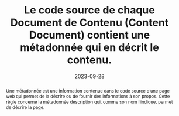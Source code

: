 ---
N: '3'
Rubrique: Contenus
title: Le code source de chaque Document de Contenu (Content Document) contient une métadonnée qui en décrit le contenu. 
detail: Le code source de chaque page contient une métadonnée qui en décrit le contenu. 
abstract: Une métadonnée est une information contenue dans le code source d’une page web qui permet de la décrire ou de fournir des informations à son propos. Cette règle concerne la métadonnée description qui, comme son nom l’indique, permet de décrire la page.
description: "Règle n° 002"
Author: "Opquast"
categories: [" Contenus"]
agrege: O4003-E002
opquast: '4 003'
indiceebook: '002'
weight:  002
actif: '1'
layout: rules
date: 2023-09-28
objectif: [
    "Permettre aux outils de recherche et d'indexation d'extraire des informations à propos du contenu des pages.",
    "Améliorer la restitution aux utilisateurs des résultats de recherche.",
    "Améliorer la prise en compte des contenus par les moteurs de recherche et outils d’indexation."]
Meo: ["Renseigner la balise <code>meta name=&#34;description&#34; content=&#34;&#34;</code>, ou à défaut un élément spécifique ayant la même fonction, avec une description du contenu de la page ou du site."]
Controle: ["Dans le code source de chaque page examinée 
    <ul>
    <li>Vérifier la présence de la balise <code>&lt;meta name=&#34;description&#34; content=&#34;&#34; /&gt;</code> ou d'un équivalent à l'aide, par exemple, des outils de développement des navigateurs.</li>
    <li>Contrôler que le texte de cette balise décrit effectivement, de façon spécifique ou plus générique, le contenu de la page.</li>
    </ul>"]
tags: ["", ""]
steps: ["Éditorial", "Développement"]
---